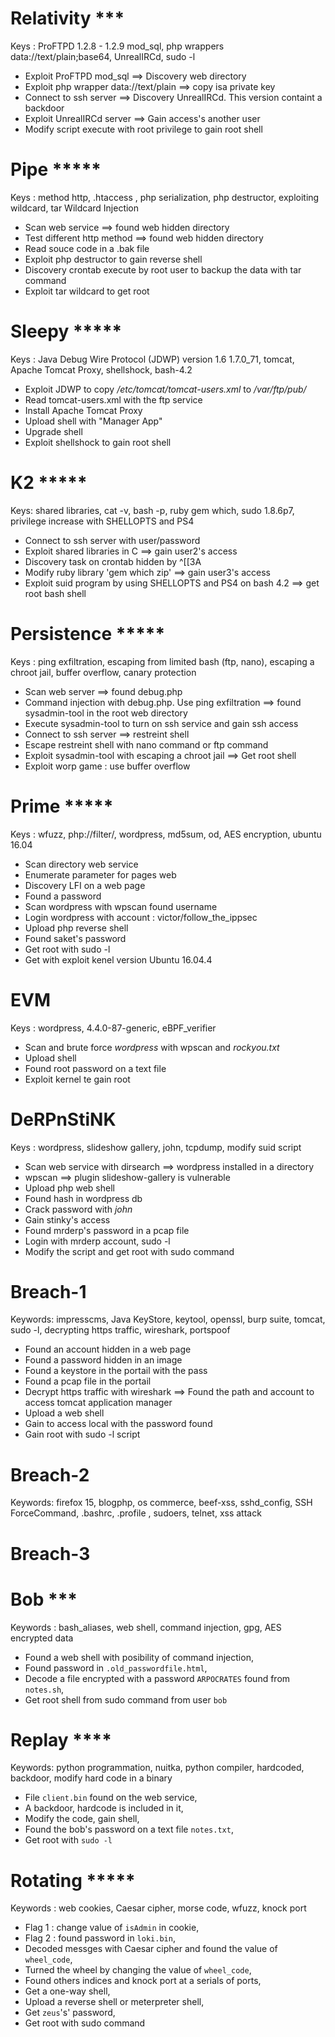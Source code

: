 # Relativity ***

Keys : ProFTPD 1.2.8 - 1.2.9 mod_sql, php wrappers data://text/plain;base64, UnrealIRCd, sudo -l

- Exploit ProFTPD mod_sql ==> Discovery web directory
- Exploit php wrapper data://text/plain ==> copy isa private key
- Connect to ssh server ==> Discovery UnrealIRCd. This version containt a backdoor
- Exploit UnrealIRCd server ==> Gain access's another user
- Modify script execute with root privilege to gain root shell


# Pipe *****

Keys : method http, .htaccess <Limit></Limit>, php serialization, php destructor, exploiting wildcard, tar Wildcard Injection


- Scan web service ==> found web hidden directory
- Test different http method ==> found web hidden directory
- Read souce code in a .bak file
- Exploit php destructor to gain reverse shell
- Discovery crontab execute by root user to backup the data with tar command
- Exploit tar wildcard to get root


# Sleepy *****

Keys : Java Debug Wire Protocol (JDWP) version 1.6 1.7.0_71, tomcat, Apache Tomcat Proxy, shellshock, bash-4.2

- Exploit JDWP to copy _/etc/tomcat/tomcat-users.xml_ to _/var/ftp/pub/_
- Read tomcat-users.xml with the ftp service
- Install Apache Tomcat Proxy
- Upload shell with "Manager App"
- Upgrade shell
- Exploit shellshock to gain root shell

# K2 *****


Keys: shared libraries, cat -v, bash -p, ruby gem which, sudo 1.8.6p7, privilege increase with SHELLOPTS and PS4

- Connect to ssh server with user/password
- Exploit shared libraries in C ==> gain user2's access
- Discovery task on crontab hidden by ^[[3A
- Modify ruby library 'gem which zip' ==> gain user3's access
- Exploit suid program by using SHELLOPTS and PS4 on bash 4.2 ==> get root bash shell



# Persistence *****


Keys : ping exfiltration,  escaping from limited bash (ftp, nano), escaping a chroot jail, buffer overflow, canary protection

- Scan web server ==> found debug.php
- Command injection with debug.php. Use ping exfiltration ==> found sysadmin-tool in the root web directory
- Execute sysadmin-tool to turn on ssh service and gain ssh access
- Connect to ssh server ==> restreint shell
- Escape restreint shell with nano command or ftp command
- Exploit sysadmin-tool with escaping a chroot jail ==> Get root shell
- Exploit worp game : use buffer overflow 


# Prime *****

Keys : wfuzz, php://filter/, wordpress, md5sum, od, AES encryption, ubuntu 16.04

- Scan directory web service
- Enumerate parameter for pages web
- Discovery LFI on a web page
- Found a password
- Scan wordpress with wpscan found username
- Login wordpress with account : victor/follow_the_ippsec
- Upload php reverse shell
- Found saket's password
- Get root with sudo -l
- Get with exploit kenel version Ubuntu 16.04.4

# EVM

Keys : wordpress, 4.4.0-87-generic, eBPF_verifier

- Scan and brute force _wordpress_ with wpscan and _rockyou.txt_
- Upload shell
- Found root password on a text file
- Exploit kernel te gain root

# DeRPnStiNK

Keys : wordpress, slideshow gallery, john, tcpdump, modify suid script

- Scan web service with dirsearch ==> wordpress installed in a directory
- wpscan ==> plugin slideshow-gallery is vulnerable
- Upload php web shell
- Found hash in wordpress db
- Crack password with _john_
- Gain stinky's access
- Found mrderp's password in a pcap file
- Login with mrderp account, sudo -l
- Modify the script and get root with sudo command


# Breach-1

Keywords: impresscms, Java KeyStore, keytool, openssl, burp suite, tomcat, sudo -l, decrypting https traffic, wireshark, portspoof

- Found an account hidden in a web page
- Found a password hidden in an image
- Found a keystore in the portail with the pass
- Found a pcap file in the portail
- Decrypt https traffic with wireshark ==> Found the path and account to access tomcat application manager
- Upload a web shell
- Gain to access local with the password found
- Gain root with sudo -l script


# Breach-2

Keywords: firefox 15, blogphp, os commerce, beef-xss, sshd_config, SSH ForceCommand, .bashrc, .profile , sudoers, telnet, xss attack


# Breach-3



# Bob ***

Keywords : bash_aliases, web shell, command injection, gpg, AES encrypted data

- Found a web shell with posibility of command injection,
- Found password in `.old_passwordfile.html`,
- Decode a file encrypted with a password `ARPOCRATES` found from `notes.sh`,
- Get root shell from sudo command from user `bob`

# Replay ****

Keywords: python programmation, nuitka, python compiler, hardcoded, backdoor, modify hard code in a binary

- File `client.bin` found on the web service,
- A backdoor, hardcode is included in it,
- Modify the code, gain shell,
- Found the bob's password on a text file `notes.txt`,
- Get root with `sudo -l`

# Rotating *****

Keywords : web cookies, Caesar cipher, morse code, wfuzz, knock port

- Flag 1 : change value of `isAdmin` in cookie,
- Flag 2 : found password in `loki.bin`,
- Decoded messges with Caesar cipher and found the value of `wheel_code`,
- Turned the wheel by changing the value of `wheel_code`,
- Found others indices and knock port at a serials of ports,
- Get a one-way shell,
- Upload a reverse shell or meterpreter shell,
- Get `zeus`'s' password,
- Get root with sudo command

